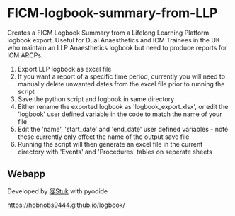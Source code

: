 # FICM-logbook-summary-from-LLP
Creates a FICM Logbook Summary from a Lifelong Learning Platform logbook export. 
Useful for Dual Anaesthetics and ICM Trainees in the UK who maintain an LLP Anaesthetics logbook but need to produce reports for ICM ARCPs. 

1. Export LLP logbook as excel file
2. If you want a report of a specific time period, currently you will need to manually delete unwanted dates from the excel file prior to running the script
3. Save the python script and logbook in same directory
4. Either rename the exported logbook as 'logbook_export.xlsx', or edit the 'logbook' user defined variable in the code to match the name of your file
5. Edit the 'name', 'start_date' and 'end_date' user defined variables - note these currently only effect the name of the output save file
6. Running the script will then generate an excel file in the current directory with 'Events' and 'Procedures' tables on seperate sheets

## Webapp
Developed by [@Stuk](https://github.com/Stuk) with pyodide

https://hobnobs9444.github.io/logbook/
